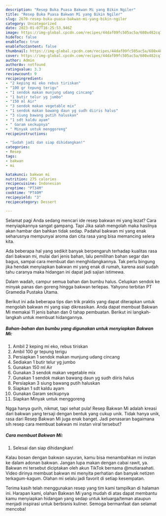 ```yaml
---
description: "Resep Buka Puasa Bakwan Mi yang Bikin Ngiler"
title: "Resep Buka Puasa Bakwan Mi yang Bikin Ngiler"
slug: 2670-resep-buka-puasa-bakwan-mi-yang-bikin-ngiler
category: Uncategorized
date: 2023-01-07T16:25:53.946Z
image: https://img-global.cpcdn.com/recipes/44daf09fc505ac5a/680x482cq70/bakwan-mi-foto-resep-utama.jpg
hideToc: false
enableToc: true
enableTocContent: false
thumbnail: https://img-global.cpcdn.com/recipes/44daf09fc505ac5a/680x482cq70/bakwan-mi-foto-resep-utama.jpg
cover: https://img-global.cpcdn.com/recipes/44daf09fc505ac5a/680x482cq70/bakwan-mi-foto-resep-utama.jpg
author: Admin
authorAv: notfound
ratingvalue: 3.3
reviewcount: 9
recipeingredient:
- "2 keping mi eko rebus tiriskan"
- "100 gr tepung terigu"
- "1 sendok makan munjung udang cincang"
- "1 butir telur yg jumbo"
- "150 ml Air"
- "3 sendok makan vegetable mix"
- "1 sendok makan bawang daun yg sudh diiris halus"
- "3 siung bawang putih haluskan"
- "1 sdt kaldu ayam"
- " Garam seckupnya"
- " Minyak untuk menggoreng"
recipeinstructions:

- "Sudah jadi dan siap dihidangkan!"
categories:
- Resep
tags:
- bakwan
- mi

katakunci: bakwan mi 
nutrition: 275 calories
recipecuisine: Indonesian
preptime: "PT34M"
cooktime: "PT40M"
recipeyield: "3"
recipecategory: Dessert

---
```



Selamat pagi Anda sedang mencari ide resep bakwan mi yang lezat? Cara menyiapkannya sangat gampang. Tapi Jika salah mengolah maka hasilnya akan hambar dan bahkan tidak sedap. Padahal bakwan mi yang enak seharusnya mempunyai aroma dan cita rasa yang bisa memancing selera kita.


Ada beberapa hal yang sedikit banyak berpengaruh terhadap kualitas rasa dari bakwan mi, mulai dari jenis bahan, lalu pemilihan bahan segar dan bagus, sampai cara membuat dan menghidangkannya. Tak perlu bingung jika hendak menyiapkan bakwan mi yang enak di rumah, karena asal sudah tahu caranya maka hidangan ini dapat jadi sajian istimewa.

Dalam wadah, campur semua bahan dan bumbu halus. Celupkan sendok ke minyak panas dan goreng hingga bakwan terlepas. Yahyono terbitan PT Gramedia Pustaka Utama.


Berikut ini ada beberapa tips dan trik praktis yang dapat diterapkan untuk mengolah bakwan mi yang siap dikreasikan. Anda dapat membuat Bakwan Mi memakai 11 jenis bahan dan 0 tahap pembuatan. Berikut ini langkah-langkah untuk membuat hidangannya.

<!--inarticleads1-->

##### Bahan-bahan dan bumbu yang digunakan untuk menyiapkan Bakwan Mi:

1. Ambil 2 keping mi eko, rebus tiriskan
1. Ambil 100 gr tepung terigu
1. Persiapkan 1 sendok makan munjung udang cincang
1. Sediakan 1 butir telur yg jumbo
1. Gunakan 150 ml Air
1. Gunakan 3 sendok makan vegetable mix
1. Gunakan 1 sendok makan bawang daun yg sudh diiris halus
1. Persiapkan 3 siung bawang putih haluskan
1. Siapkan 1 sdt kaldu ayam
1. Gunakan  Garam seckupnya
1. Siapkan  Minyak untuk menggoreng


Ngga hanya gurih, nikmat, tapi sehat pula! Resep Bakwan Mi adalah kreasi dari bakwan yang tersaji dengan bentuk yang cukup unik. Tidak hanya unik, rasa dari Resep Bakwan Mi juga enak banget. Jadi penasaran bagaimana sih resep cara membuat bakwan mi instan viral tersebut? 

<!--inarticleads2-->

##### Cara membuat Bakwan Mi:


1. Selesai dan siap dihidangkan!

Kalau bosan dengan bakwan sayuran, kamu bisa menambahkan mi instan ke dalam adonan bakwan. Jangan lupa makan dengan cabai rawit, ya. Bakwan mi tersebut diciptakan oleh akun TikTok bernama @mutiaraahati. Video dirinya membuat bakwan mi menyita perhatian dan banyak netizen terkagum-kagum. Olahan mi selalu jadi favorit di setiap kesempatan. 

Terima kasih telah menggunakan resep yang tim kami tampilkan di halaman ini. Harapan kami, olahan Bakwan Mi yang mudah di atas dapat membantu kamu menyiapkan hidangan yang sedap untuk keluarga/teman ataupun menjadi inspirasi untuk berbisnis kuliner. Semoga bermanfaat dan selamat mencoba!
